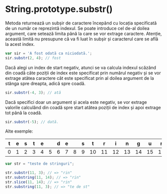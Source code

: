 # String.prototype.substr()

Metoda returnează un subșir de caractere începând cu locația specificată de un număr ce reprezintă indexul. Se poate introduce cel de-al doilea argument, care setează limita până la care se vor extrage caractere. Atenție, această limită nu presupune că va fi luat în subșir și caracterul care se află la acest index.

```javascript
var sir = 'A fost odată ca niciodată.';
sir.substr(2, 4); // fost
```

Dacă alegi un index de start negativ, atunci se va calcula indexul scăzând din coadă câte poziții de index este specificat prin numărul negativ și se vor extrage atâtea caractere cât este specificat prin al doilea argument de la stânga spre dreapta, adică spre coadă.

```javascript
sir.substr(-4, 3); // ată
```

Dacă specifici doar un argument și acela este negativ, se vor extrage valorile calculând din coadă spre start atâtea poziții de index și apoi extrage tot până la coadă.

```javascript
sir.substr(-5); // dată.
```

Alte exemple:

| t | e | s | t | e |   | d | e |   | s | t | r | i | n | g | u | r | i |
|:-:|:-:|:-:|:-:|:-:|:-:|:-:|:-:|:-:|:-:|:-:|:-:|:-:|:-:|:-:|:-:|:-:|:-:|
| 0 | 1 | 2 | 3 | 4 | 5 | 6 | 7 | 8 | 9 | 10 | 11 | 12 | 13 | 14 | 15 | 16 | 17 |


```javascript
var str = "teste de stringuri";

str.substr(11, 3); // => "rin"
str.substring(11, 14); // => "rin"
str.slice(11, 14); // => "rin"
str.substring(11, 3); // => "te de st"
```

